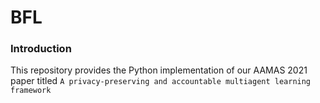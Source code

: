 # BFL

### Introduction
This repository provides the Python implementation of our AAMAS 2021 paper titled `A privacy-preserving and accountable multiagent
learning framework`
